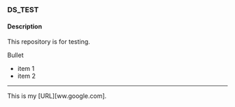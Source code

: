 ### DS_TEST

#### Description
This repository is for testing.

Bullet
* item 1
* item 2


-----

This is my [URL][ww.google.com].



